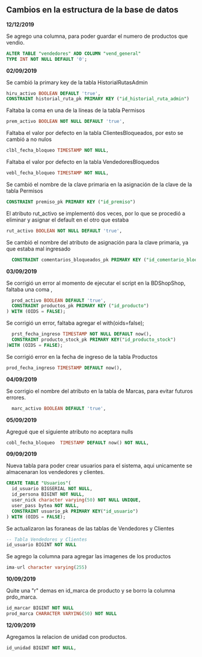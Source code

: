 ## Cambios en la estructura de la base de datos

**12/12/2019**

Se agrego una columna, para poder guardar el numero de productos que vendio.

```sql
ALTER TABLE "vendedores" ADD COLUMN "vend_general"
TYPE INT NOT NULL DEFAULT '0';
```

**02/09/2019**

Se cambió la primary key de la tabla HistorialRutasAdmin

```sql
hiru_activo BOOLEAN DEFAULT 'true',
CONSTRAINT historial_ruta_pk PRIMARY KEY ("id_historial_ruta_admin")
```
Faltaba la coma en una de la líneas de la tabla Permisos
```sql
prem_activo BOOLEAN NOT NULL DEFAULT 'true',
```
Faltaba el valor por defecto en la tabla ClientesBloqueados, por esto se cambió a no nulos
```sql
clbl_fecha_bloqueo TIMESTAMP NOT NULL,
```
Faltaba el valor por defecto en la tabla VendedoresBloquedos
```sql
vebl_fecha_bloqueo TIMESTAMP NOT NULL,
```

Se cambió el nombre de la clave primaria en la asignación de la clave de la tabla Permisos
```sql
CONSTRAINT premiso_pk PRIMARY KEY ("id_premiso")
```

El atributo rut_activo se implementó dos veces, por lo que se procedió a eliminar y asignar el default en el otro que estaba
```sql
rut_activo BOOLEAN NOT NULL DEFAULT 'true',
```

Se cambió el nombre del atributo de asignación para la clave primaria, ya que estaba mal ingresado
```sql
  CONSTRAINT comentarios_bloqueados_pk PRIMARY KEY ("id_comentario_bloqueado")
  ```
**03/09/2019**

Se corrigió un error al momento de ejecutar el script en la BDShopShop, faltaba una coma ,


```sql
  prod_activo BOOLEAN DEFAULT 'true',
  CONSTRAINT productos_pk PRIMARY KEY ("id_producto")
) WITH (OIDS = FALSE);
```

Se corrigió un error, faltaba agregar el with(oids=false);

```sql
  prst_fecha_ingreso TIMESTAMP NOT NULL DEFAULT now(),
  CONSTRAINT producto_stock_pk PRIMARY KEY("id_producto_stock")
)WITH (OIDS = FALSE);
```

Se corrigió error en la fecha de ingreso de la tabla Productos

```sql
prod_fecha_ingreso TIMESTAMP DEFAULT now(),
```

**04/09/2019**

Se corrigio el nombre del atributo en la tabla de Marcas, para evitar futuros errores.

```sql
  marc_activo BOOLEAN DEFAULT 'true',
  ```
**05/09/2019**

Agregué que el siguiente atributo no aceptara nulls

```sql
cobl_fecha_bloqueo  TIMESTAMP DEFAULT now() NOT NULL,
```

**09/09/2019**

Nueva tabla para poder crear usuarios para el sistema, aqui unicamente se almacenaran los vendedores y clientes.

```sql
CREATE TABLE "Usuarios"(
  id_usuario BIGSERIAL NOT NULL,
  id_persona BIGINT NOT NULL,
  user_nick character varying(50) NOT NULL UNIQUE,
  user_pass bytea NOT NULL,
  CONSTRAINT usuario_pk PRIMARY KEY("id_usuario")
) WITH (OIDS = FALSE);
```

Se actualizaron las foraneas de las tablas de Vendedores y Clientes

```sql
-- Tabla Vendedores y Clientes
id_usuario BIGINT NOT NULL
```

Se agrego la columna para agregar las imagenes de los productos
```sql
ima-url character varying(255)
```

**10/09/2019**

Quite una "r" demas en id_marca de producto y se borro la columna prdo_marca.

```sql
id_marcar BIGINT NOT NULL
prod_marca CHARACTER VARYING(50) NOT NULL
```

**12/09/2019**

Agregamos la relacion de unidad con productos.

```sql
id_unidad BIGINT NOT NULL,
```
